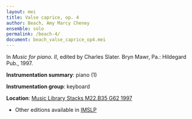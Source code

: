 ```yaml
---
layout: mei
title: Valse caprice, op. 4
author: Beach, Amy Marcy Cheney
ensemble: solo
permalink: /beach-4/
document: beach_valse_caprice_op4.mei
---
```


In *Music for piano. II*, edited by Charles Slater. Bryn Mawr, Pa.: Hildegard Pub., 1997.

**Instrumentation summary**: piano (1)

**Instrumentation group**: keyboard

**Location**: <a href="https://tufts-primo.hosted.exlibrisgroup.com/permalink/f/bnf7qa/01TUN_ALMA2187518310003851" target="_blank">Music Library Stacks M22.B35 G62 1997</a>
- Other editions available in <a href="https://imslp.org/wiki/Valse-Caprice%2C_Op.4_(Beach%2C_Amy_Marcy)" target="_blank">IMSLP</a>
